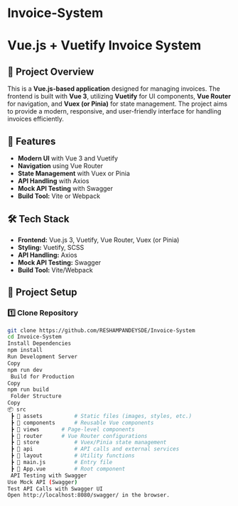 # Invoice-System
# Vue.js + Vuetify Invoice System

## 🚀 Project Overview
This is a **Vue.js-based application** designed for managing invoices. The frontend is built with **Vue 3**, utilizing **Vuetify** for UI components, **Vue Router** for navigation, and **Vuex (or Pinia)** for state management. The project aims to provide a modern, responsive, and user-friendly interface for handling invoices efficiently.

## 📌 Features
- **Modern UI** with Vue 3 and Vuetify
- **Navigation** using Vue Router
- **State Management** with Vuex or Pinia
- **API Handling** with Axios
- **Mock API Testing** with Swagger
- **Build Tool:** Vite or Webpack

## 🛠 Tech Stack
- **Frontend:** Vue.js 3, Vuetify, Vue Router, Vuex (or Pinia)
- **Styling:** Vuetify, SCSS
- **API Handling:** Axios
- **Mock API Testing:** Swagger
- **Build Tool:** Vite/Webpack

## 📂 Project Setup
### 1️⃣ Clone Repository
```sh
git clone https://github.com/RESHAMPANDEYSDE/Invoice-System
cd Invoice-System
Install Dependencies
npm install
Run Development Server
Copy
npm run dev
 Build for Production
Copy
npm run build
 Folder Structure
Copy
📦 src
 ┣ 📂 assets          # Static files (images, styles, etc.)
 ┣ 📂 components      # Reusable Vue components
 ┣ 📂 views       # Page-level components
 ┣ 📂 router      # Vue Router configurations
 ┣ 📂 store           # Vuex/Pinia state management
 ┣ 📂 api             # API calls and external services
 ┣ 📂 layout          # Utility functions
 ┣ 📜 main.js         # Entry file
 ┣ 📜 App.vue         # Root component
 API Testing with Swagger
Use Mock API (Swagger)
Test API Calls with Swagger UI
Open http://localhost:8080/swagger/ in the browser.
